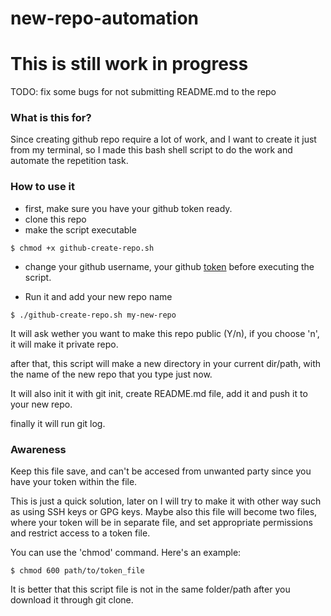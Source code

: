 new-repo-automation
=                  

# This is still work in progress
TODO: fix some bugs for not submitting README.md to the repo


### What is this for? ###

Since creating github repo require a lot of work, and I want to create it just from my terminal, so I made this bash shell script to do the work and automate the repetition task.

### How to use it ###
* first, make sure you have your github token ready.
* clone this repo
* make the script executable
```
$ chmod +x github-create-repo.sh
```

* change your github username, your github [token](https://docs.github.com/en/authentication/keeping-your-account-and-data-secure/managing-your-personal-access-tokens) before executing the script.

* Run it and add your new repo name
```
$ ./github-create-repo.sh my-new-repo
```

It will ask wether you want to make this repo public (Y/n), if you choose 'n', it will make it private repo.

after that, this script will make a new directory in your current dir/path, with the name of the new repo that you type just now.

It will also init it with git init, create README.md file, add it and push it to your new repo.

finally it will run git log.

### Awareness ###
Keep this file save, and can't be accesed from unwanted party since you have your token within the file.

This is just a quick solution, later on I will try to make it with other way such as using SSH keys or GPG keys. Maybe also this file will become two files, where your token will be in separate file, and set appropriate permissions and restrict access to a token file.

You can use the 'chmod' command. Here's an example:
```
$ chmod 600 path/to/token_file
```

It is better that this script file is not in the same folder/path after you download it through git clone.
